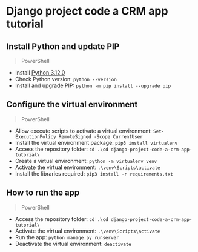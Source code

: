 # Django project code a CRM app tutorial

## Install Python and update PIP
> PowerShell
* Install [Python 3.12.0](https://www.python.org/downloads/release/python-3120/)
* Check Python version: `python --version`
* Install and upgrade PIP: `python -m pip install --upgrade pip`

## Configure the virtual environment
> PowerShell
* Allow execute scripts to activate a virtual environment: `Set-ExecutionPolicy RemoteSigned -Scope CurrentUser`
* Install the virtual environment package: `pip3 install virtualenv`
* Access the repository folder: `cd .\cd django-project-code-a-crm-app-tutorial\`
* Create a virtual environment: `python -m virtualenv venv`
* Activate the virtual environment: `.\venv\Scripts\activate`
* Install the libraries required: `pip3 install -r requirements.txt`

## How to run the app
> PowerShell
* Access the repository folder: `cd .\cd django-project-code-a-crm-app-tutorial\`
* Activate the virtual environment: `.\venv\Scripts\activate`
* Run the app: `python manage.py runserver`
* Deactivate the virtual environment: `deactivate`
